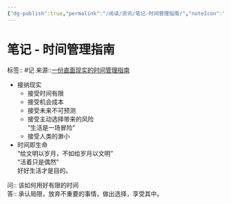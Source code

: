 ```yaml
---
{"dg-publish":true,"permalink":"/阅读/资讯/笔记-时间管理指南/","noteIcon":"1","created":"2023-03-22T21:02:43.569+08:00","updated":""}
---
```


# 笔记 - 时间管理指南
标签:: #记
来源::[一份直面现实的时间管理指南](https://weichen.blog/time/)

- 接纳现实
	- 接受时间有限
	- 接受机会成本
	- 接受未来不可预测
	- 接受主动选择带来的风险  
		“生活是一场冒险”
	- 接受人类的渺小
- 时间即生命  
	“给文明以岁月，不如给岁月以文明”  
	“活着只是偶然”  
	好好生活才是目的。

问:: 该如何用好有限的时间  
答:: 承认局限，放弃不重要的事情，做出选择，享受其中。

